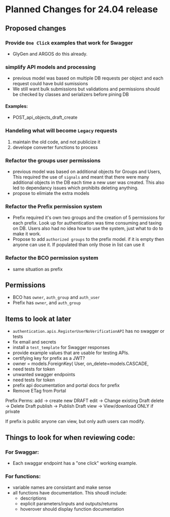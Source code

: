 # Planned Changes for 24.04 release

## Proposed changes

### Provide `One Click` examples that work for Swagger
- GlyGen and ARGOS do this already. 

### simplify API models and processing
  - previous model was based on multiple DB requests per object and each request could have buld sumissions
  -  We still want bulk submissions but validations and permissions should be checked by classes and serializers before pining DB
#### Examples:
- POST_api_objects_draft_create

### Handeling what will become `Legacy` requests
1. maintain the old code, and not publicize it
2. develope converter functions to process


### Refactor the groups user permissions
- previous model was based on additional objects for Groups and Users,  This required the use of `signals` and meant that there were many additional objects in the DB each time a new user was created. This also led to dependancy issues which prohibits deleting anything. 
- propose to elimiate the extra models

### Refactor the Prefix permission system
- Prefix required it's own two groups and the creation of 5 permissions for each prefix. Look up for authentication was time consuming and taxing on DB. Users also had no idea how to use the system, just what to do to make it work.
- Propose to add `authorized groups` to the prefix model. if it is empty then anyone can use it. If populated than only those in list can use it

### Refactor the BCO permission system
- same situation as prefix

## Permissions

- BCO has `owner`, `auth_group` and `auth_user`
- Prefix has `owner`, and `auth_group` 

## Items to look at later
- `authentication.apis.RegisterUserNoVerificationAPI` has no swagger or tests
- fix email and secrets
- install a `test_template` for Swagger responses
- provide example values that are usable for testing APIs.
- certifying key for prefix as a JWT? 
- owner = models.ForeignKey(
        User,
        on_delete=models.CASCADE, 
- need tests for token
- unwanted swagger endpoints
- need tests for token
- prefix api documentation and portal docs for prefix
- Remove ETag from Portal

Prefix Perms:
	add -> create new DRAFT
	edit -> Change existing Draft
	delete -> Delete Draft
	publish -> Publish Draft
	view -> View/download 
   ONLY if private
   
  If prefix is public anyone can view, but only auth users can modify.
  
##  Things to look for when reviewing code:
### For Swaggar: 
  - Each swaggar endpoint has a "one click" working example.
  ### For functions:
  - variable names are consistant and make sense
  - all functions have documentation. This shoudl include:
	- descriptions
	- explicit parameters/inputs and outputs/returns
	-  hoverover should display function documentation
